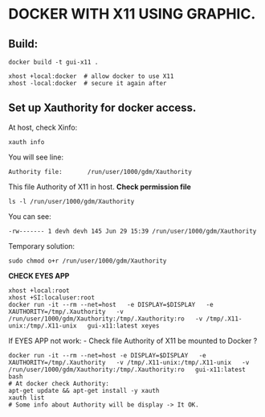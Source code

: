 # DOCKER WITH X11 USING GRAPHIC.
## Build:

```text
docker build -t gui-x11 .
```
```text
xhost +local:docker  # allow docker to use X11
xhost -local:docker  # secure it again after
```
## Set up Xauthority for docker access.
At host, check Xinfo:
```text
xauth info
```
You will see line:
```text
Authority file:       /run/user/1000/gdm/Xauthority
```
This file Authority of X11 in host.
**Check permission file**
```text
ls -l /run/user/1000/gdm/Xauthority
```
You can see:
```text
-rw------- 1 devh devh 145 Jun 29 15:39 /run/user/1000/gdm/Xauthority
```
Temporary solution:
```text
sudo chmod o+r /run/user/1000/gdm/Xauthority
```
**CHECK EYES APP**
```text
xhost +local:root
xhost +SI:localuser:root
docker run -it --rm --net=host   -e DISPLAY=$DISPLAY   -e XAUTHORITY=/tmp/.Xauthority   -v /run/user/1000/gdm/Xauthority:/tmp/.Xauthority:ro   -v /tmp/.X11-unix:/tmp/.X11-unix   gui-x11:latest xeyes
```
If EYES APP not work: - Check file Authority of X11 be mounted to Docker ?
```text
docker run -it --rm --net=host -e DISPLAY=$DISPLAY   -e XAUTHORITY=/tmp/.Xauthority   -v /tmp/.X11-unix:/tmp/.X11-unix   -v /run/user/1000/gdm/Xauthority:/tmp/.Xauthority:ro   gui-x11:latest bash
# At docker check Authority:
apt-get update && apt-get install -y xauth
xauth list
# Some info about Authority will be display -> It OK.
```


